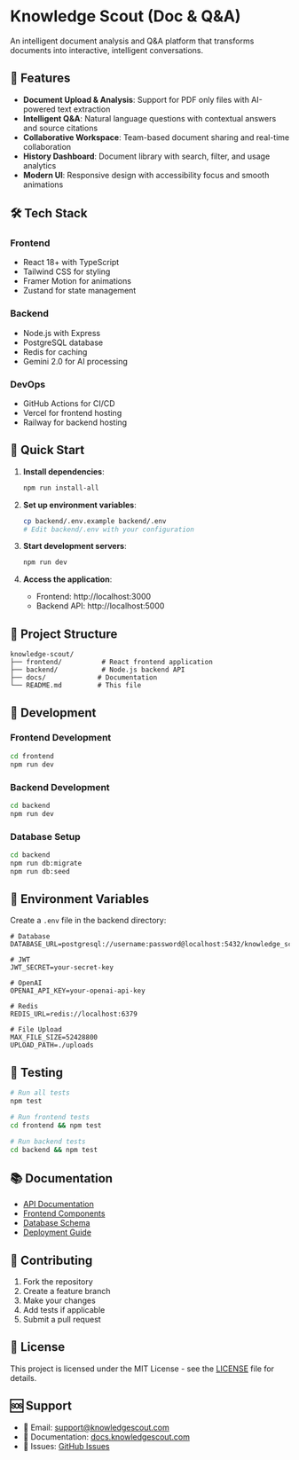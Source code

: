 # Knowledge Scout (Doc & Q&A)

An intelligent document analysis and Q&A platform that transforms documents into interactive, intelligent conversations.

## 🚀 Features

- **Document Upload & Analysis**: Support for PDF only files with AI-powered text extraction
- **Intelligent Q&A**: Natural language questions with contextual answers and source citations
- **Collaborative Workspace**: Team-based document sharing and real-time collaboration
- **History Dashboard**: Document library with search, filter, and usage analytics
- **Modern UI**: Responsive design with accessibility focus and smooth animations

## 🛠️ Tech Stack

### Frontend
- React 18+ with TypeScript
- Tailwind CSS for styling
- Framer Motion for animations
- Zustand for state management

### Backend
- Node.js with Express
- PostgreSQL database
- Redis for caching
- Gemini 2.0 for AI processing

### DevOps
- GitHub Actions for CI/CD
- Vercel for frontend hosting
- Railway for backend hosting

## 🚀 Quick Start

1. **Install dependencies**:
   ```bash
   npm run install-all
   ```

2. **Set up environment variables**:
   ```bash
   cp backend/.env.example backend/.env
   # Edit backend/.env with your configuration
   ```

3. **Start development servers**:
   ```bash
   npm run dev
   ```

4. **Access the application**:
   - Frontend: http://localhost:3000
   - Backend API: http://localhost:5000

## 📁 Project Structure

```
knowledge-scout/
├── frontend/          # React frontend application
├── backend/           # Node.js backend API
├── docs/             # Documentation
└── README.md         # This file
```

## 🔧 Development

### Frontend Development
```bash
cd frontend
npm run dev
```

### Backend Development
```bash
cd backend
npm run dev
```

### Database Setup
```bash
cd backend
npm run db:migrate
npm run db:seed
```

## 📝 Environment Variables

Create a `.env` file in the backend directory:

```env
# Database
DATABASE_URL=postgresql://username:password@localhost:5432/knowledge_scout

# JWT
JWT_SECRET=your-secret-key

# OpenAI
OPENAI_API_KEY=your-openai-api-key

# Redis
REDIS_URL=redis://localhost:6379

# File Upload
MAX_FILE_SIZE=52428800
UPLOAD_PATH=./uploads
```

## 🧪 Testing

```bash
# Run all tests
npm test

# Run frontend tests
cd frontend && npm test

# Run backend tests
cd backend && npm test
```

## 📚 Documentation

- [API Documentation](./docs/api.md)
- [Frontend Components](./docs/components.md)
- [Database Schema](./docs/database.md)
- [Deployment Guide](./docs/deployment.md)

## 🤝 Contributing

1. Fork the repository
2. Create a feature branch
3. Make your changes
4. Add tests if applicable
5. Submit a pull request

## 📄 License

This project is licensed under the MIT License - see the [LICENSE](LICENSE) file for details.

## 🆘 Support

- 📧 Email: support@knowledgescout.com
- 📖 Documentation: [docs.knowledgescout.com](https://docs.knowledgescout.com)
- 🐛 Issues: [GitHub Issues](https://github.com/knowledge-scout/issues)
